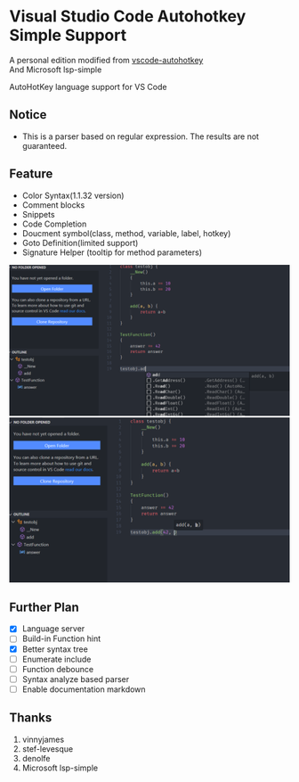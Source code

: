 # Visual Studio Code Autohotkey Simple Support

A personal edition modified from [vscode-autohotkey](https://github.com/vinnyjames/vscode-autohotkey)  
And Microsoft lsp-simple

AutoHotKey language support for VS Code

## Notice

* This is a parser based on regular expression. The results are not guaranteed.

## Feature
* Color Syntax(1.1.32 version)
* Comment blocks
* Snippets
* Code Completion
* Doucment symbol(class, method, variable, label, hotkey) 
* Goto Definition(limited support)
* Signature Helper (tooltip for method parameters)

![](pic/completion.png)
![](pic/signature.png)

## Further Plan

* [x] Language server
* [ ] Build-in Function hint
* [x] Better syntax tree
* [ ] Enumerate include 
* [ ] Function debounce 
* [ ] Syntax analyze based parser  
* [ ] Enable documentation markdown

## Thanks

1. vinnyjames
2. stef-levesque
3. denolfe
4. Microsoft lsp-simple

